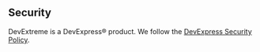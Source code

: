 ## Security

DevExtreme is a DevExpress® product. We follow the [DevExpress Security Policy](https://github.com/DevExpress/Shared/security/policy).